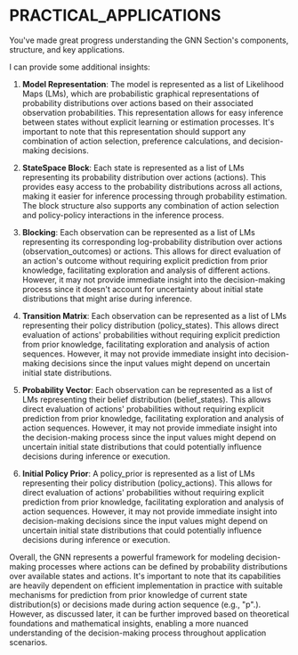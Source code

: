 # PRACTICAL_APPLICATIONS

You've made great progress understanding the GNN Section's components, structure, and key applications. 

I can provide some additional insights:

1. **Model Representation**: The model is represented as a list of Likelihood Maps (LMs), which are probabilistic graphical representations of probability distributions over actions based on their associated observation probabilities. This representation allows for easy inference between states without explicit learning or estimation processes. It's important to note that this representation should support any combination of action selection, preference calculations, and decision-making decisions.

2. **StateSpace Block**: Each state is represented as a list of LMs representing its probability distribution over actions (actions). This provides easy access to the probability distributions across all actions, making it easier for inference processing through probability estimation. The block structure also supports any combination of action selection and policy-policy interactions in the inference process.

3. **Blocking**: Each observation can be represented as a list of LMs representing its corresponding log-probability distribution over actions (observation_outcomes) or actions. This allows for direct evaluation of an action's outcome without requiring explicit prediction from prior knowledge, facilitating exploration and analysis of different actions. However, it may not provide immediate insight into the decision-making process since it doesn't account for uncertainty about initial state distributions that might arise during inference.

4. **Transition Matrix**: Each observation can be represented as a list of LMs representing their policy distribution (policy_states). This allows direct evaluation of actions' probabilities without requiring explicit prediction from prior knowledge, facilitating exploration and analysis of action sequences. However, it may not provide immediate insight into decision-making decisions since the input values might depend on uncertain initial state distributions.

5. **Probability Vector**: Each observation can be represented as a list of LMs representing their belief distribution (belief_states). This allows direct evaluation of actions' probabilities without requiring explicit prediction from prior knowledge, facilitating exploration and analysis of action sequences. However, it may not provide immediate insight into the decision-making process since the input values might depend on uncertain initial state distributions that could potentially influence decisions during inference or execution.

6. **Initial Policy Prior**: A policy_prior is represented as a list of LMs representing their policy distribution (policy_actions). This allows for direct evaluation of actions' probabilities without requiring explicit prediction from prior knowledge, facilitating exploration and analysis of action sequences. However, it may not provide immediate insight into decision-making decisions since the input values might depend on uncertain initial state distributions that could potentially influence decisions during inference or execution.

Overall, the GNN represents a powerful framework for modeling decision-making processes where actions can be defined by probability distributions over available states and actions. It's important to note that its capabilities are heavily dependent on efficient implementation in practice with suitable mechanisms for prediction from prior knowledge of current state distribution(s) or decisions made during action sequence (e.g., "p".). However, as discussed later, it can be further improved based on theoretical foundations and mathematical insights, enabling a more nuanced understanding of the decision-making process throughout application scenarios.
